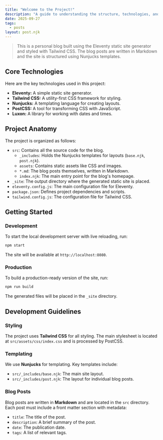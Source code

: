 ```yaml
---
title: "Welcome to the Project!"
description: "A guide to understanding the structure, technologies, and conventions of this Eleventy-powered blog."
date: 2025-09-27
tags:
  - posts
layout: post.njk
---
```



> This is a personal blog built using the Eleventy static site generator and styled with Tailwind CSS. The blog posts are written in Markdown and the site is structured using Nunjucks templates.


## Core Technologies


Here are the key technologies used in this project:


*   **Eleventy:** A simple static site generator.
*   **Tailwind CSS:** A utility-first CSS framework for styling.
*   **Nunjucks:** A templating language for creating layouts.
*   **PostCSS:** A tool for transforming CSS with JavaScript.
*   **Luxon:** A library for working with dates and times.


## Project Anatomy


The project is organized as follows:


*   `src`: Contains all the source code for the blog.
    *   `_includes`: Holds the Nunjucks templates for layouts (`base.njk`, `post.njk`).
    *   `assets`: Contains static assets like CSS and images.
    *   `*.md`: The blog posts themselves, written in Markdown.
    *   `index.njk`: The main entry point for the blog's homepage.
*   `_site`: The output directory where the generated static site is placed.
*   `eleventy.config.js`: The main configuration file for Eleventy.
*   `package.json`: Defines project dependencies and scripts.
*   `tailwind.config.js`: The configuration file for Tailwind CSS.


## Getting Started


### Development


To start the local development server with live reloading, run:


```bash
npm start
```


The site will be available at `http://localhost:8080`.


### Production


To build a production-ready version of the site, run:


```bash
npm run build
```


The generated files will be placed in the `_site` directory.


## Development Guidelines


### Styling


The project uses **Tailwind CSS** for all styling. The main stylesheet is located at `src/assets/css/index.css` and is processed by PostCSS.


### Templating


We use **Nunjucks** for templating. Key templates include:
*   `src/_includes/base.njk`: The main site layout.
*   `src/_includes/post.njk`: The layout for individual blog posts.


### Blog Posts


Blog posts are written in **Markdown** and are located in the `src` directory. Each post must include a front matter section with metadata:


*   `title`: The title of the post.
*   `description`: A brief summary of the post.
*   `date`: The publication date.
*   `tags`: A list of relevant tags.